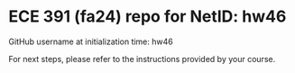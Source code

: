 # ECE 391 (fa24) repo for NetID: hw46

GitHub username at initialization time: hw46

For next steps, please refer to the instructions provided by your course.
